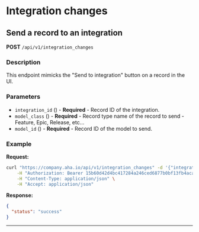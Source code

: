 # Integration changes

## Send a record to an integration

**POST** `/api/v1/integration_changes`

### Description
This endpoint mimicks the "Send to integration" button on a record in the UI.


### Parameters
- `integration_id` () - **Required** - Record ID of the integration.
- `model_class` () - **Required** - Record type name of the record to send - Feature, Epic, Release, etc...
- `model_id` () - **Required** - Record ID of the model to send.

### Example
**Request:**
```bash
curl "https://company.aha.io/api/v1/integration_changes" -d '{"integration_id":204584239,"model_class":"Feature","model_id":1007868956}' -X POST \
	-H "Authorization: Bearer 15b60d42d4bc417284a246ced6877b0bf13fb4aca415f7b55f7006bc3694a8ab" \
	-H "Content-Type: application/json" \
	-H "Accept: application/json"
```

**Response:**
```json
{
  "status": "success"
}
```

---
